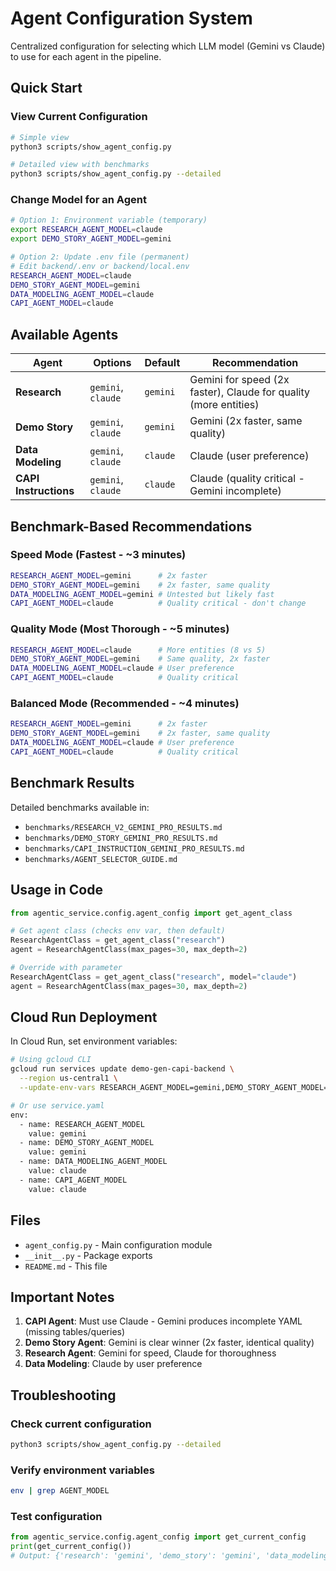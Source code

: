 # Agent Configuration System

Centralized configuration for selecting which LLM model (Gemini vs Claude) to use for each agent in the pipeline.

## Quick Start

### View Current Configuration

```bash
# Simple view
python3 scripts/show_agent_config.py

# Detailed view with benchmarks
python3 scripts/show_agent_config.py --detailed
```

### Change Model for an Agent

```bash
# Option 1: Environment variable (temporary)
export RESEARCH_AGENT_MODEL=claude
export DEMO_STORY_AGENT_MODEL=gemini

# Option 2: Update .env file (permanent)
# Edit backend/.env or backend/local.env
RESEARCH_AGENT_MODEL=claude
DEMO_STORY_AGENT_MODEL=gemini
DATA_MODELING_AGENT_MODEL=claude
CAPI_AGENT_MODEL=claude
```

## Available Agents

| Agent | Options | Default | Recommendation |
|-------|---------|---------|----------------|
| **Research** | `gemini`, `claude` | `gemini` | Gemini for speed (2x faster), Claude for quality (more entities) |
| **Demo Story** | `gemini`, `claude` | `gemini` | Gemini (2x faster, same quality) |
| **Data Modeling** | `gemini`, `claude` | `claude` | Claude (user preference) |
| **CAPI Instructions** | `gemini`, `claude` | `claude` | Claude (quality critical - Gemini incomplete) |

## Benchmark-Based Recommendations

### Speed Mode (Fastest - ~3 minutes)
```bash
RESEARCH_AGENT_MODEL=gemini      # 2x faster
DEMO_STORY_AGENT_MODEL=gemini    # 2x faster, same quality
DATA_MODELING_AGENT_MODEL=gemini # Untested but likely fast
CAPI_AGENT_MODEL=claude          # Quality critical - don't change
```

### Quality Mode (Most Thorough - ~5 minutes)
```bash
RESEARCH_AGENT_MODEL=claude      # More entities (8 vs 5)
DEMO_STORY_AGENT_MODEL=gemini    # Same quality, 2x faster
DATA_MODELING_AGENT_MODEL=claude # User preference
CAPI_AGENT_MODEL=claude          # Quality critical
```

### Balanced Mode (Recommended - ~4 minutes)
```bash
RESEARCH_AGENT_MODEL=gemini      # 2x faster
DEMO_STORY_AGENT_MODEL=gemini    # 2x faster, same quality
DATA_MODELING_AGENT_MODEL=claude # User preference
CAPI_AGENT_MODEL=claude          # Quality critical
```

## Benchmark Results

Detailed benchmarks available in:
- `benchmarks/RESEARCH_V2_GEMINI_PRO_RESULTS.md`
- `benchmarks/DEMO_STORY_GEMINI_PRO_RESULTS.md`
- `benchmarks/CAPI_INSTRUCTION_GEMINI_PRO_RESULTS.md`
- `benchmarks/AGENT_SELECTOR_GUIDE.md`

## Usage in Code

```python
from agentic_service.config.agent_config import get_agent_class

# Get agent class (checks env var, then default)
ResearchAgentClass = get_agent_class("research")
agent = ResearchAgentClass(max_pages=30, max_depth=2)

# Override with parameter
ResearchAgentClass = get_agent_class("research", model="claude")
agent = ResearchAgentClass(max_pages=30, max_depth=2)
```

## Cloud Run Deployment

In Cloud Run, set environment variables:

```bash
# Using gcloud CLI
gcloud run services update demo-gen-capi-backend \
  --region us-central1 \
  --update-env-vars RESEARCH_AGENT_MODEL=gemini,DEMO_STORY_AGENT_MODEL=gemini,DATA_MODELING_AGENT_MODEL=claude,CAPI_AGENT_MODEL=claude

# Or use service.yaml
env:
  - name: RESEARCH_AGENT_MODEL
    value: gemini
  - name: DEMO_STORY_AGENT_MODEL
    value: gemini
  - name: DATA_MODELING_AGENT_MODEL
    value: claude
  - name: CAPI_AGENT_MODEL
    value: claude
```

## Files

- `agent_config.py` - Main configuration module
- `__init__.py` - Package exports
- `README.md` - This file

## Important Notes

1. **CAPI Agent**: Must use Claude - Gemini produces incomplete YAML (missing tables/queries)
2. **Demo Story Agent**: Gemini is clear winner (2x faster, identical quality)
3. **Research Agent**: Gemini for speed, Claude for thoroughness
4. **Data Modeling**: Claude by user preference

## Troubleshooting

### Check current configuration
```bash
python3 scripts/show_agent_config.py --detailed
```

### Verify environment variables
```bash
env | grep AGENT_MODEL
```

### Test configuration
```python
from agentic_service.config.agent_config import get_current_config
print(get_current_config())
# Output: {'research': 'gemini', 'demo_story': 'gemini', 'data_modeling': 'claude', 'capi': 'claude'}
```
